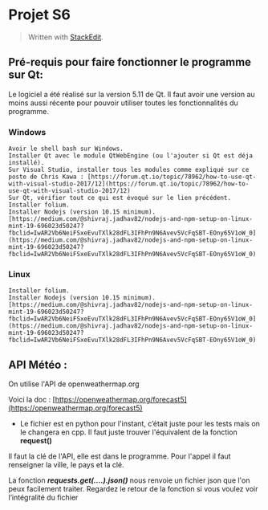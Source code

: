 # Projet S6
> Written with [StackEdit](https://stackedit.io/).

## Pré-requis pour faire fonctionner le programme sur Qt:

Le logiciel a été réalisé sur la version 5.11 de Qt. Il faut avoir une version au moins aussi récente pour pouvoir utiliser toutes les fonctionnalités du programme.

### Windows
    Avoir le shell bash sur Windows.
    Installer Qt avec le module QtWebEngine (ou l'ajouter si Qt est déja installé).
    Sur Visual Studio, installer tous les modules comme expliqué sur ce poste de Chris Kawa : [https://forum.qt.io/topic/78962/how-to-use-qt-with-visual-studio-2017/12](https://forum.qt.io/topic/78962/how-to-use-qt-with-visual-studio-2017/12)
    Sur Qt, vérifier tout ce qui est évoqué sur le lien précédent.
    Installer folium.
    Installer Nodejs (version 10.15 minimum). [https://medium.com/@shivraj.jadhav82/nodejs-and-npm-setup-on-linux-mint-19-696023d50247?fbclid=IwAR2Vb6NeiFSxeEvuTXlk28dFL3IFhPn9N6Avev5VcFqSBT-EOny65V1oW_0](https://medium.com/@shivraj.jadhav82/nodejs-and-npm-setup-on-linux-mint-19-696023d50247?fbclid=IwAR2Vb6NeiFSxeEvuTXlk28dFL3IFhPn9N6Avev5VcFqSBT-EOny65V1oW_0)
    
### Linux
    Installer folium.
    Installer Nodejs (version 10.15 minimum). [https://medium.com/@shivraj.jadhav82/nodejs-and-npm-setup-on-linux-mint-19-696023d50247?fbclid=IwAR2Vb6NeiFSxeEvuTXlk28dFL3IFhPn9N6Avev5VcFqSBT-EOny65V1oW_0](https://medium.com/@shivraj.jadhav82/nodejs-and-npm-setup-on-linux-mint-19-696023d50247?fbclid=IwAR2Vb6NeiFSxeEvuTXlk28dFL3IFhPn9N6Avev5VcFqSBT-EOny65V1oW_0)




## API Météo :
On utilise l'API de openweathermap.org

Voici la doc : [https://openweathermap.org/forecast5](https://openweathermap.org/forecast5)


 - Le fichier est en python pour l'instant, c’était juste pour les tests
   mais on le changera en cpp. Il faut juste trouver l'équivalent de la
   fonction **request()**


Il faut la clé de l'API, elle est dans le programme.
Pour l'appel il faut renseigner la ville, le pays et la clé.

La fonction ***requests.get(....).json()*** nous renvoie un fichier json que l'on peux facilement traiter. Regardez le retour de la fonction si vous voulez voir l’intégralité du fichier